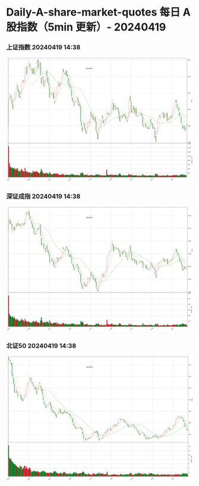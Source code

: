 
# Daily-A-share-market-quotes 每日 A 股指数（5min 更新）- 20240419

### 上证指数 20240419 14:38
![](./fig/2024/4/20240419-sh000001.png)

### 深证成指 20240419 14:38
![](./fig/2024/4/20240419-sz399001.png)

### 北证50 20240419 14:38
![](./fig/2024/4/20240419-bj899050.png)
